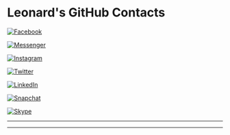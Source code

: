 # Leonard's GitHub Contacts

[![Facebook](https://img.shields.io/badge/Facebook-1877F2?style=for-the-badge&logo=facebook&logoColor=white)](https://www.facebook.com/sheeeng)

[![Messenger](https://img.shields.io/badge/Messenger-00B2FF?style=for-the-badge&logo=messenger&logoColor=white)](http://m.me/sheeeng)

[![Instagram](https://img.shields.io/badge/Instagram-E4405F?style=for-the-badge&logo=instagram&logoColor=white)](https://www.instagram.com/leeonarding/)

[![Twitter](https://img.shields.io/badge/Twitter-1DA1F2?style=for-the-badge&logo=twitter&logoColor=white)](https://twitter.com/sheeeng)

[![LinkedIn](https://img.shields.io/badge/LinkedIn-0077B5?style=for-the-badge&logo=linkedin&logoColor=white)](https://www.linkedin.com/in/sheeeng/)

[![Snapchat](https://img.shields.io/badge/Snapchat-%23FFFC00.svg?style=for-the-badge&logo=Snapchat&logoColor=white)](https://www.snapchat.com/add/lenutlee)

[![Skype](https://img.shields.io/badge/Skype-00AFF0?style=for-the-badge&logo=skype&logoColor=white)](skype:sheeeng?chat)

<!-- [![Dribble](https://img.shields.io/badge/Dribbble-EA4C89?style=for-the-badge&logo=dribbble&logoColor=white)] -->

---

<!-- https://raw.githubusercontent.com/samujjwaal/samujjwaal/master/README.md -->

<!--
[![Gmail Badge](https://img.shields.io/badge/-Gmail-c14438?style=flat&logo=Gmail&logoColor=white)](mailto:leonard.sheng.sheng.lee@gmail.com "Hello from GitHub!")

[![Linkedin Badge](https://img.shields.io/badge/-LinkedIn-0072b1?style=flat&logo=Linkedin&logoColor=white)](https://www.linkedin.com/in/sheeeng/ "Connect on LinkedIn.")

[![Telegram Badge](https://img.shields.io/badge/Telegram-0088CC?style=flat&logo=Telegram&logoColor=white)](https://t.me/sheeeng "Contact on Telegram.")

[![Twitter Badge](https://img.shields.io/badge/Twitter-00acee?style=flat&logo=Twitter&logoColor=white)](https://twitter.com/intent/follow?screen_name=sheeeng "Connect on Twitter.")

[![Messenger Badge](https://img.shields.io/badge/-Messenger-0078FF?style=flat&logo=Messenger&logoColor=white)](https://m.me/sheeeng "Connect on Messenger.")

[![DEV Badge](https://img.shields.io/badge/DEV-0A0A0A?style=flat&logo=dev.to&logoColor=white)](https://dev.to/sheeeng)

[![StackOverflow Badge](https://img.shields.io/badge/StackOverflow-FE7A16?style=flat&logo=Stack%20Overflow&logoColor=white&)](https://stackoverflow.com/users/12843322/sheeeng?tab=profile)

[![Instagram Badge](https://img.shields.io/badge/-Instagram-C13584?style=flat&logo=Instagram&logoColor=white)](https://www.instagram.com/sheeeng/ "Connect on Instagram")

[![Soundcloud Badge](https://img.shields.io/badge/-Soundcloud-FE5000?style=flat&logo=Soundcloud&logoColor=white)](https://soundcloud.com/sheeeng)

[![Spotify Badge](https://img.shields.io/badge/-Spotify-1DB954?style=flat&logo=Spotify&logoColor=white)](https://open.spotify.com/user/sheeeng?si=b5d4c8bb33ca410c "Connect on Spotify.")

[![YouTube Badge](https://img.shields.io/badge/-YouTube-FF0000?style=flat&logo=YouTube&logoColor=white)](https://www.youtube.com/sheeengDeyJEDI/playlists "Connect on YouTube.")

[![Reddit Badge](https://img.shields.io/badge/-u/Reddit-FF4500?style=flat&logo=Reddit&logoColor=white)](https://www.reddit.com/user/sheeeng/ "Connect on Reddit.") -->

---
